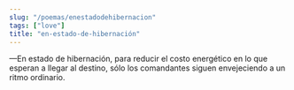 ```yaml
---
slug: "/poemas/enestadodehibernacion"
tags: ["love"]
title: "en-estado-de-hibernación"
---
```

—En estado de hibernación, para reducir el costo energético en lo que esperan a llegar al destino, sólo los comandantes siguen envejeciendo a un ritmo ordinario.